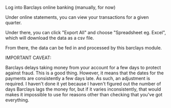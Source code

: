 Log into Barclays online banking (manually, for now)

Under online statements, you can view your transactions for a given 
quarter.

Under there, you can click "Export All" and choose "Spreadsheet eg. 
Excel", which will download the data as a csv file.

From there, the data can be fed in and processed by this barclays 
module.

IMPORTANT CAVEAT:

Barclays delays taking money from your account for a few days to protect 
against fraud. This is a good thing. However, it means that the dates 
for the payments are consistently a few days late. As such, an 
adjustment is required. I haven't done it yet because I haven't figured 
out the number of days Barclays lags the money for, but if it 
varies inconsistently, that would makes it impossible to use for reasons 
other than checking that you've got everything.
